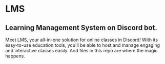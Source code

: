 # LMS
## Learning Management System on Discord bot.
Meet LMS, your all-in-one solution for online classes in Discord! With its easy-to-use education tools, you'll be able to host and manage engaging and interactive classes easily. And files in this repo are where the magic happens.
